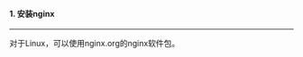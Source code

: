 #### 1. 安装nginx

---

对于Linux，可以使用nginx.org的nginx软件包。



















































